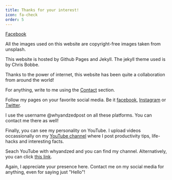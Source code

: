 ```yaml
---
title: Thanks for your interest!
icon: fa-check
order: 5
---
```


<a href="https://www.facebook.com/whyandzedpost/" target="_blank">Facebook</a>

All the images used on this website are copyright-free images taken from unsplash.

This website is hosted by Github Pages and Jekyll. The jekyll theme used is by Chris Bobbe.

Thanks to the power of internet, this website has been quite a collaboration from around the world!

For anything, write to me using the [Contact](https://dattanibedita.github.io/#contact) section.

Follow my pages on your favorite social media. Be it [facebook](https://www.facebook.com/whyandzedpost/), [Instagram](https://www.instagram.com/whyandzedpost/) or [Twitter](https://twitter.com/whyandzedpost).

I use the username @whyandzedpost on all these platforms. You can contact me there as well!

Finally, you can see my personality on YouTube. I upload videos occassionally on my [YouTube channel](https://www.youtube.com/channel/UCRlmpXtxhkrMVNyeehiED7A) where I post productivity tips, life-hacks and interesting facts.

Seach YouTube with whyandzed and you can find my channel. Alternatively, you can click [this link](https://www.youtube.com/channel/UCRlmpXtxhkrMVNyeehiED7A).

Again, I appreciate your presence here. Contact me on my social media for anything, even for saying just "Hello"!
